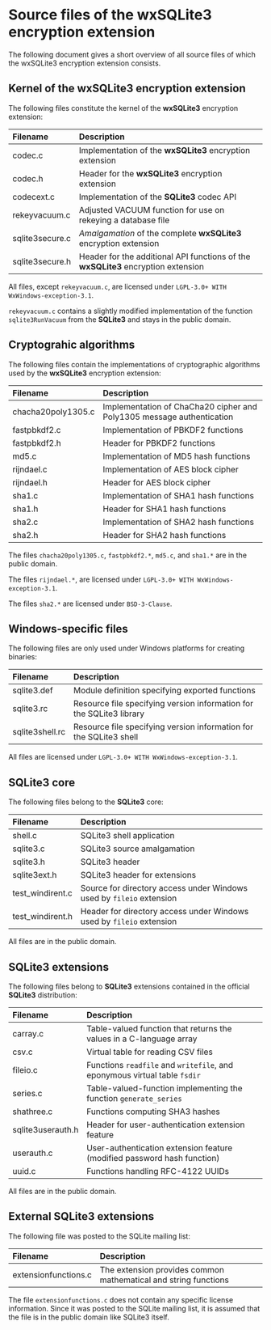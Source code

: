# Source files of the wxSQLite3 encryption extension

The following document gives a short overview of all source files of which the wxSQLite3 encryption extension consists.

## Kernel of the wxSQLite3 encryption extension

The following files constitute the kernel of the **wxSQLite3** encryption extension:

| Filename | Description |
| :--- | :--- |
| codec.c         | Implementation of the **wxSQLite3** encryption extension |
| codec.h         | Header for the **wxSQLite3** encryption extension |
| codecext.c      | Implementation of the **SQLite3** codec API |
| rekeyvacuum.c   | Adjusted VACUUM function for use on rekeying a database file |
| sqlite3secure.c | _Amalgamation_ of the complete **wxSQLite3** encryption extension |
| sqlite3secure.h | Header for the additional API functions of the **wxSQLite3** encryption extension |

All files, except `rekeyvacuum.c`, are licensed under `LGPL-3.0+ WITH WxWindows-exception-3.1`.

`rekeyvacuum.c` contains a slightly modified implementation of the function `sqlite3RunVacuum` from the **SQLite3** and stays in the public domain.

## Cryptograhic algorithms

The following files contain the implementations of cryptographic algorithms used by the **wxSQLite3** encryption extension:

| Filename | Description |
| :--- | :--- |
| chacha20poly1305.c | Implementation of ChaCha20 cipher and Poly1305 message authentication |
| fastpbkdf2.c       | Implementation of PBKDF2 functions |
| fastpbkdf2.h       | Header for PBKDF2 functions |
| md5.c              | Implementation of MD5 hash functions |
| rijndael.c         | Implementation of AES block cipher |
| rijndael.h         | Header for AES block cipher |
| sha1.c             | Implementation of SHA1 hash functions |
| sha1.h             | Header for SHA1 hash functions |
| sha2.c             | Implementation of SHA2 hash functions |
| sha2.h             | Header for SHA2 hash functions |

The files `chacha20poly1305.c`, `fastpbkdf2.*`, `md5.c`, and `sha1.*` are in the public domain.

The files `rijndael.*`, are licensed under `LGPL-3.0+ WITH WxWindows-exception-3.1`.

The files `sha2.*` are licensed under `BSD-3-Clause`.

## Windows-specific files

The following files are only used under Windows platforms for creating binaries:

| Filename | Description |
| :--- | :--- |
| sqlite3.def     | Module definition specifying exported functions |
| sqlite3.rc      | Resource file specifying version information for the SQLite3 library |
| sqlite3shell.rc | Resource file specifying version information for the SQLite3 shell |

All files are licensed under `LGPL-3.0+ WITH WxWindows-exception-3.1`.

## SQLite3 core

The following files belong to the **SQLite3** core:

| Filename | Description |
| :--- | :--- |
| shell.c          | SQLite3 shell application  |
| sqlite3.c        | SQLite3 source amalgamation  |
| sqlite3.h        | SQLite3 header  |
| sqlite3ext.h     | SQLite3 header for extensions  |
| test_windirent.c | Source for directory access under Windows used by `fileio` extension |
| test_windirent.h | Header for directory access under Windows used by `fileio` extension |

All files are in the public domain.

## SQLite3 extensions

The following files belong to **SQLite3** extensions contained in the official **SQLite3** distribution:

| Filename | Description |
| :--- | :--- |
| carray.c          | Table-valued function that returns the values in a C-language array |
| csv.c             | Virtual table for reading CSV files |
| fileio.c          | Functions `readfile` and `writefile`, and eponymous virtual table `fsdir` |
| series.c          | Table-valued-function implementing the function `generate_series` |
| shathree.c        | Functions computing SHA3 hashes |
| sqlite3userauth.h | Header for user-authentication extension feature |
| userauth.c        | User-authentication extension feature (modified password hash function) |
| uuid.c            | Functions handling RFC-4122 UUIDs |

All files are in the public domain.

## External SQLite3 extensions

The following file was posted to the SQLite mailing list:

| Filename | Description |
| :--- | :--- |
| extensionfunctions.c | The extension provides common mathematical and string functions |

The file `extensionfunctions.c` does not contain any specific license information. Since it was posted to the SQLite mailing list, it is assumed that the file is in the public domain like SQLite3 itself.
